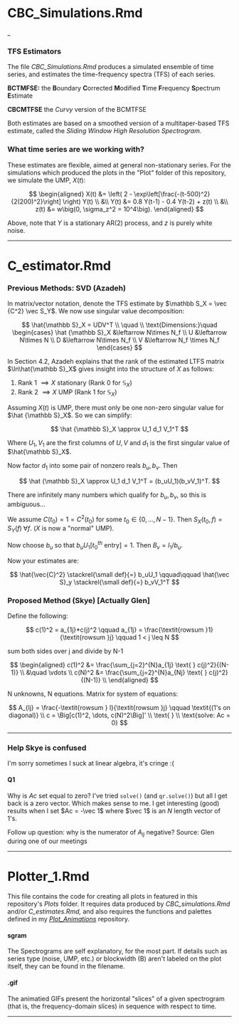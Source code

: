 # CBC_Simulations.Rmd

\_

### TFS Estimators

The file *CBC_Simulations.Rmd* produces a simulated ensemble of time series, and estimates the time-frequency spectra (TFS) of each series.

**BCTMFSE:** the **B**oundary **C**orrected **M**odified **T**ime **F**requency **S**pectrum **E**stimate

**CBCMTFSE** the *Curvy* version of the BCMTFSE

Both estimates are based on a smoothed version of a multitaper-based TFS estimate, 
called the *Sliding Window High Resolution Spectrogram.*


### What time series are we working with?

These estimates are flexible, aimed at general non-stationary series. For the simulations which produced the plots in the "Plot" folder of this repository, we simulate the UMP, $X(t)$:

$$
\begin{aligned}
    X(t) &= \left( 2 - \exp\left[\frac{-(t-500)^2}{2(200)^2}\right] \right) Y(t)  \\ 
    &\\
    Y(t) &= 0.8 Y(t-1) - 0.4 Y(t-2) + z(t)                                        \\ 
    &\\
    z(t) &= w\big(0, \sigma_z^2 = 10^4\big). 
\end{aligned}
$$

Above, note that $Y$ is a stationary AR(2) process, and $z$ is purely white noise.

---

# C_estimator.Rmd

### Previous Methods: SVD (Azadeh)

In matrix/vector notation, denote the TFS estimate by $\mathbb S_X = \vec {C^2} \vec S_Y$. 
We now use singular value decomposition:

$$
\hat{\mathbb S}_X = UDV^T \\
\quad \\
\text{Dimensions:}\quad
\begin{cases}
    \hat {\mathbb S}_X &\leftarrow N\times N_f \\
    U &\leftarrow N\times N \\
    D &\leftarrow N\times N_f \\
    V &\leftarrow N_f \times N_f
\end{cases}
$$

In Section 4.2, Azadeh explains that the rank of the estimated LTFS matrix $\ln\hat{\mathbb S}_X$ gives insight into the structure of $X$ as follows:

1. Rank 1 $\implies X$ stationary (Rank 0 for $\mathbb S_X$)
2. Rank 2 $\implies X$ UMP (Rank 1 for $\mathbb S_X$)

Assuming $X(t)$ is UMP, there must only be one non-zero singular value for $\hat {\mathbb S}_X$. So we can simplify:

$$
\hat {\mathbb S}_X \approx U_1 d_1 V_1^T
$$

Where $U_1, V_1$ are the first columns of $U,V$ and $d_1$ is the first singular value of $\hat{\mathbb S}_X$.

Now factor $d_1$ into some pair of nonzero reals $b_u, b_v$. Then

$$
\hat {\mathbb S}_X \approx U_1 d_1 V_1^T = (b_uU_1)(b_vV_1)^T.
$$

There are infinitely many numbers which qualify for $b_u, b_v$, so this is ambiguous... 

We assume $C(t_0) = 1 = C^2(t_0)$ for some $t_0 \in \{0, \dots, N-1\}$. Then $S_X(t_0, f) = S_Y(f) \; \forall f$. ($X$ is now a "normal" UMP). 

Now choose $b_u$ so that $b_uU_1\Big[t_0^{th} \text{ entry}\Big] = 1$. Then $B_v = l_1/b_u$. 

Now your estimates are:

$$
\hat{\vec{C}^2} \stackrel{\small def}{=} b_uU_1 \qquad\qquad \hat{\vec S}_y \stackrel{\small def}{=} b_vV_1^T
$$

### Proposed Method (Skye) [Actually Glen]
Define the following:

$$
c(1)^2 = a_{1j}*c(j)^2 \qquad a_{1j} = \frac{\textit{rowsum }1}{\textit{rowsum }j}
\qquad 1 < j \leq N
$$

sum both sides over j and divide by N-1

$$
\begin{aligned}
    c(1)^2 &= \frac{\sum_{j=2}^{N}a_{1j} \text{ } c(j)^2}{(N-1)}    \\
           &\quad \vdots \\
    c(N)^2 &= \frac{\sum_{j=2}^{N}a_{Nj} \text{ } c(j)^2}{(N-1)}    \\
\end{aligned}
$$

N unknowns, N equations. Matrix for system of equations:

$$
A_{lj} = \frac{-\textit{rowsum } l}{\textit{rowsum }j} \qquad \textit{(1's on diagonal)} \\
c = \Big[c(1)^2, \dots, c(N)^2\Big]' \\ \text{ } \\
\text{solve: Ac = 0}
$$

---

### Help Skye is confused
I'm sorry sometimes I suck at linear algebra, it's cringe :(

#### Q1 
Why is $Ac$ set equal to zero? I've tried `solve()` (and `qr.solve()`) but all I get back is a zero vector. Which makes sense to me. I get interesting (good) results when I set $Ac = -\vec 1$ where $\vec 1$ is an $N$ length vector of $1$'s. 

Follow up question: why is the numerator of $A_{lj}$ negative? Source: Glen during one of our meetings

---

# Plotter_1.Rmd

This file contains the code for creating all plots in featured in this repository's *Plots* folder. It requires data produced by *CBC_simulations.Rmd* and/or *C_estimates.Rmd,* and also requires the functions and palettes defined in my [*Plot_Animations*](https://github.com/Skyepaphora-Griffith/Plot_Animations.git) repository. 

#### sgram
The Spectrograms are self explanatory, for the most part. If details such as series type (noise, UMP, etc.) or blockwidth (B) aren't labeled on the plot itself, they can be found in the filename.

#### .gif
The animatied GIFs present the horizontal "slices" of a given spectrogram (that is, the frequency-domain slices) in sequence with respect to time.

---















